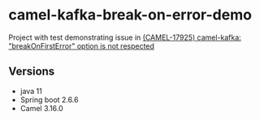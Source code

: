 # camel-kafka-break-on-error-demo

Project with test demonstrating issue in [(CAMEL-17925) camel-kafka: "breakOnFirstError" option is not respected](https://issues.apache.org/jira/browse/CAMEL-17925)

## Versions
* java 11
* Spring boot 2.6.6
* Camel 3.16.0
